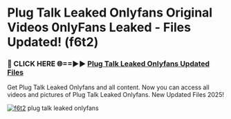# Plug Talk Leaked Onlyfans Original Videos 0nlyFans Leaked - Files Updated! (f6t2)

<h3>🔴 CLICK HERE 🌐==►► <a href="https://tinyurl.com/ms9xzufz" rel="nofollow">Plug Talk Leaked Onlyfans Updated Files</a></h3>

Get Plug Talk Leaked Onlyfans and all content. Now you can access all videos and pictures of Plug Talk Leaked Onlyfans. New Updated Files 2025!

[![f6t2](https://i.imgur.com/PQ7UWWw.gif)](https://tinyurl.com/ms9xzufz)
plug talk leaked onlyfans